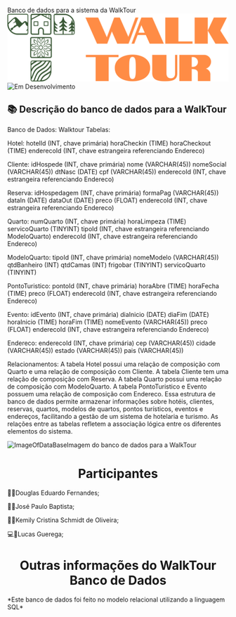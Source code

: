 Banco de dados para a sistema da WalkTour
    ![WalkTour](https://github.com/WalkTourDJKL/WalkTourDB/blob/main/logo.png)
    ![Em Desenvolvimento](https://img.shields.io/badge/Status-Em%20Desenvolvimento-blue)
## 📚 Descrição do banco de dados para a WalkTour
<p align="Left">
Banco de Dados: Walktour
Tabelas:
<p align="Left">  
Hotel:
hotelId (INT, chave primária)
horaCheckin (TIME)
horaCheckout (TIME)
enderecoId (INT, chave estrangeira referenciando Endereco)
</p>
<p align="Left">
Cliente:
idHospede (INT, chave primária)
nome (VARCHAR(45))
nomeSocial (VARCHAR(45))
dtNasc (DATE)
cpf (VARCHAR(45))
enderecoId (INT, chave estrangeira referenciando Endereco)
</p>
<p align="Left">
Reserva:
idHospedagem (INT, chave primária)
formaPag (VARCHAR(45))
dataIn (DATE)
dataOut (DATE)
preco (FLOAT)
enderecoId (INT, chave estrangeira referenciando Endereco)
</p>
<p align="Left">
Quarto:
numQuarto (INT, chave primária)
horaLimpeza (TIME)
servicoQuarto (TINYINT)
tipoId (INT, chave estrangeira referenciando ModeloQuarto)
enderecoId (INT, chave estrangeira referenciando Endereco)
</p>
<p align="Left">    
ModeloQuarto:
tipoId (INT, chave primária)
nomeModelo (VARCHAR(45))
qtdBanheiro (INT)
qtdCamas (INT)
frigobar (TINYINT)
servicoQuarto (TINYINT)
</p>
<p align="Left">    
PontoTuristico:
pontoId (INT, chave primária)
horaAbre (TIME)
horaFecha (TIME)
preco (FLOAT)
enderecoId (INT, chave estrangeira referenciando Endereco)
</p>
<p align="Left">    
Evento:
idEvento (INT, chave primária)
diaInicio (DATE)
diaFim (DATE)
horaInicio (TIME)
horaFim (TIME)
nomeEvento (VARCHAR(45))
preco (FLOAT)
enderecoId (INT, chave estrangeira referenciando Endereco)
</p>
<p align="Left">
Endereco:
enderecoId (INT, chave primária)
cep (VARCHAR(45))
cidade (VARCHAR(45))
estado (VARCHAR(45))
pais (VARCHAR(45))
</p>
<p align="Left">
Relacionamentos:
A tabela Hotel possui uma relação de composição com Quarto e uma relação de composição com Cliente.
A tabela Cliente tem uma relação de composição com Reserva.
A tabela Quarto possui uma relação de composição com ModeloQuarto.
A tabela PontoTuristico e Evento possuem uma relação de composição com Endereco.
Essa estrutura de banco de dados permite armazenar informações sobre hotéis, clientes, reservas, quartos, modelos de quartos, pontos turísticos, eventos e endereços, facilitando a gestão de um sistema de hotelaria e turismo. As relações entre as tabelas refletem a associação lógica entre os diferentes elementos do sistema.
</p>
</p>

![ImageOfDataBase](https://github.com/LucasGuerega/WalkTourDB/blob/main/img_der_WalkTourDB.png)Imagem do banco de dados para a WalkTour
<h1 align="center">
    <a>
        Participantes
    </a>
</h1>
<p align="Left">
    👨‍💻Douglas Eduardo Fernandes;
</p>
<p align="Left">
    👨‍💻José Paulo Baptista;
</p>
<p align="Left">
    👩‍💻Kemily Cristina Schmidt de Oliveira;
</p>
<p align="Left">
    💻🐒Lucas Guerega;
</p>
<h1 align="center">
    <a>
        Outras informações do WalkTour Banco de Dados
    </a>
</h1>
<p align="Left">
    *Este banco de dados foi feito no modelo relacional utilizando a linguagem SQL*
</p>
